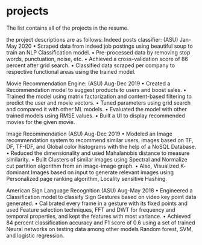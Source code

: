 # projects

The list contains all of the projects in the resume.

the project descriptions are as follows:
Indeed posts classifier:										        (ASU)  Jan-May 2020
•	Scraped data from indeed job postings using beautiful soup to train an NLP Classification model. 
•	Pre-processed data by removing stop words, punctuation, noise, etc.
•	Achieved a cross-validation score of 86 percent after grid search.
•	Classified data scraped per company to respective functional areas using the trained model.

Movie Recommendation Engine:								                      (ASU)  Aug-Dec 2019
•	Created a Recommendation model to suggest products to users and boost sales.
•	Trained the model using matrix factorization and content-based filtering to predict the user and movie vectors.
•	Tuned parameters using grid search and compared it with other ML models.
•	Evaluated the model with other trained models using RMSE values.
•	Built a UI to display recommended movies for the given movie.

Image Recommendation										       (ASU)  Aug-Dec 2019
•	Modeled an Image recommendation system to recommend similar users, images based on TF, DF, TF-IDF, and Global color histograms with the help of a NoSQL Database.
•	Reduced the dimensionality and used Mahalanobis distance to measure similarity. 
•	Built Clusters of similar images using Spectral and Normalize cut partition algorithm from an image-image graph.
•	Also, Visualized K- dominant Images based on input to generate relevant images using Personalized page ranking algorithm, Locality sensitive Hashing.

American Sign Language Recognition								       (ASU) Aug-May 2018
•	Engineered a Classification model to classify Sign Gestures based on video key point data generated.
•	Calibrated every frame in a gesture with its fixed points and used Feature selection techniques, FFT and DWT for frequency and temporal properties, and kept the features with most variance.
•	Achieved 84 percent classification accuracy and F1 score of 0.6 using a set of trained Neural networks on testing data 
among other models  Random forest, SVM, and logistic regression. 

